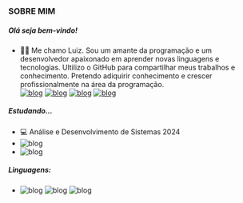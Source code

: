 <h3>SOBRE MIM</h3>

##### Olá seja bem-vindo!

- 🎵🎵 Me chamo Luiz. Sou um amante da programação e um desenvolvedor apaixonado em aprender novas linguagens e tecnologias. Ultilizo o GitHub para compartilhar meus trabalhos e conhecimento. Pretendo adiquirir conhecimento e crescer profissionalmente na área da programação.
  <br>
  [![blog](https://img.shields.io/badge/Gmail-D14836?style=for-the-badge&logo=gmail&logoColor=white)](https://criarmeulink.com.br/u/1722442068)
  [![blog](https://img.shields.io/badge/Instagram-E4405F?style=for-the-badge&logo=instagram&logoColor=white)](https://www.instagram.com/luizbfernando.dev?igsh=MWFwOHR2b3Zld2E0cw==)
  [![blog](https://img.shields.io/badge/WhatsApp-25D366?style=for-the-badge&logo=whatsapp&logoColor=white)](https://api.whatsapp.com/send?phone=5544988341117&text=Ol%C3%A1,%20est%C3%A1%20dispon%C3%ADvel?)
  [![blog](https://img.shields.io/badge/Facebook-1877F2?style=for-the-badge&logo=facebook&logoColor=white)](https://api.whatsapp.com/send?phone=5544988341117&text=Ol%C3%A1,%20est%C3%A1%20dispon%C3%ADvel?)

##### Estudando...

- 💻 Análise e Desenvolvimento de Sistemas 2024
  <br>
- ![blog](https://img.shields.io/badge/JavaScript-F7DF1E?style=for-the-badge&logo=javascript&logoColor=black)
- ![blog](https://img.shields.io/badge/CSS3-1572B6?style=for-the-badge&logo=css3&logoColor=white)

##### Linguagens: 

- ![blog](https://img.shields.io/badge/HTML5-E34F26?style=for-the-badge&logo=html5&logoColor=white) ![blog](https://img.shields.io/badge/CSS3-1572B6?style=for-the-badge&logo=css3&logoColor=white) ![blog](https://img.shields.io/badge/JavaScript-F7DF1E?style=for-the-badge&logo=javascript&logoColor=black)


